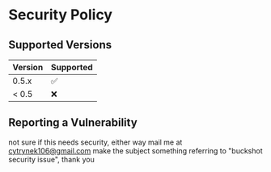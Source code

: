 # Security Policy

## Supported Versions

| Version | Supported          |
| ------- | ------------------ |
| 0.5.x   | :white_check_mark: |
| < 0.5   | :x:                |

## Reporting a Vulnerability

not sure if this needs security, either way mail me at cytrynek106@gmail.com
make the subject something referring to "buckshot security issue", thank you
